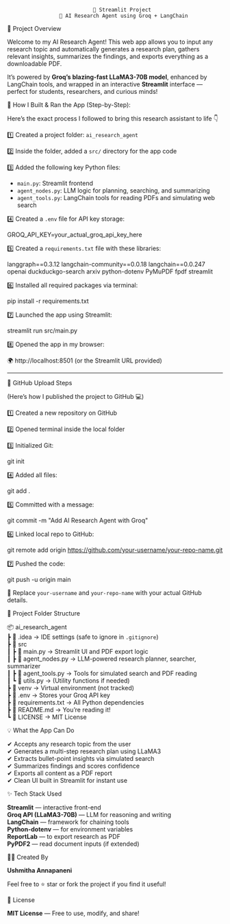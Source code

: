                                 🧠 Streamlit Project  
                     📄 AI Research Agent using Groq + LangChain

📌 Project Overview

Welcome to my AI Research Agent! This web app allows you to input any research topic and automatically generates a research plan, gathers relevant insights, summarizes the findings, and exports everything as a downloadable PDF.

It’s powered by **Groq’s blazing-fast LLaMA3-70B model**, enhanced by LangChain tools, and wrapped in an interactive **Streamlit** interface — perfect for students, researchers, and curious minds!


🚀 How I Built & Ran the App (Step-by-Step):

Here’s the exact process I followed to bring this research assistant to life 👇

1️⃣ Created a project folder: `ai_research_agent`

2️⃣ Inside the folder, added a `src/` directory for the app code

3️⃣ Added the following key Python files:

- `main.py`: Streamlit frontend
- `agent_nodes.py`: LLM logic for planning, searching, and summarizing
- `agent_tools.py`: LangChain tools for reading PDFs and simulating web search

4️⃣ Created a `.env` file for API key storage:

GROQ_API_KEY=your_actual_groq_api_key_here

5️⃣ Created a `requirements.txt` file with these libraries:

langgraph==0.3.12
langchain-community==0.0.18
langchain==0.0.247
openai
duckduckgo-search
arxiv
python-dotenv
PyMuPDF
fpdf
streamlit


6️⃣ Installed all required packages via terminal:

pip install -r requirements.txt

7️⃣ Launched the app using Streamlit:

streamlit run src/main.py

8️⃣ Opened the app in my browser:

🌍 http://localhost:8501 (or the Streamlit URL provided)

---

🔁 GitHub Upload Steps

(Here’s how I published the project to GitHub 💻)

1️⃣ Created a new repository on GitHub

2️⃣ Opened terminal inside the local folder

3️⃣ Initialized Git:

git init

4️⃣ Added all files:

git add .

5️⃣ Committed with a message:

git commit -m "Add AI Research Agent with Groq"

6️⃣ Linked local repo to GitHub:

git remote add origin https://github.com/your-username/your-repo-name.git

7️⃣ Pushed the code:

git push -u origin main

📝 Replace `your-username` and `your-repo-name` with your actual GitHub details.


📁 Project Folder Structure

📦 ai_research_agent  
┣ 📁 .idea → IDE settings (safe to ignore in `.gitignore`)  
┣ 📁 src  
┃ ┣ 📄 main.py → Streamlit UI and PDF export logic  
┃ ┣ 📄 agent_nodes.py → LLM-powered research planner, searcher, summarizer  
┃ ┣ 📄 agent_tools.py → Tools for simulated search and PDF reading  
┃ ┗ 📄 utils.py → (Utility functions if needed)  
┣ 📁 venv → Virtual environment (not tracked)  
┣ 📄 .env → Stores your Groq API key  
┣ 📄 requirements.txt → All Python dependencies  
┣ 📄 README.md → You’re reading it!  
┗ 📄 LICENSE → MIT License


💡 What the App Can Do

✔ Accepts any research topic from the user  
✔ Generates a multi-step research plan using LLaMA3  
✔ Extracts bullet-point insights via simulated search  
✔ Summarizes findings and scores confidence  
✔ Exports all content as a PDF report  
✔ Clean UI built in Streamlit for instant use  

✨ Tech Stack Used

**Streamlit** — interactive front-end  
**Groq API (LLaMA3-70B)** — LLM for reasoning and writing  
**LangChain** — framework for chaining tools  
**Python-dotenv** — for environment variables  
**ReportLab** — to export research as PDF  
**PyPDF2** — read document inputs (if extended)


👩‍💻 Created By

**Ushmitha Annapaneni**

Feel free to ⭐ star or fork the project if you find it useful!

📄 License

**MIT License** — Free to use, modify, and share!

